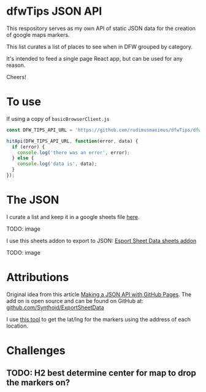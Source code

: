 # dfwTips JSON API

This respository serves as my own API of static JSON data for the creation of google maps markers.

This list curates a list of places to see when in DFW grouped by category.

It's intended to feed a single page React app, but can be used for any reason.

Cheers!

# To use
If using a copy of `basicBrowserClient.js`

```js
const DFW_TIPS_API_URL = 'https://github.com/rudimusmaximus/dfwTips/dfwTipsAPI.json'

hitApi(DFW_TIPS_API_URL, function(error, data) {
  if (error) {
    console.log('there was an error', error);
  } else {
    console.log('data is', data);
  }
});
```

# The JSON
I curate a list and keep it in a google sheets file [here](https://drive.google.com/open?id=1XipGWL20rvQYT_cVdvTqkz0UTZ_2oJ8Xqp8D7JUR83A).

TODO: image

I use this sheets addon to export to JSON: 
[Esport Sheet Data sheets addon](https://chrome.google.com/webstore/detail/export-sheet-data/bfdcopkbamihhchdnjghdknibmcnfplk?utm_source=permalink)

TODO: image

# Attributions  
Original idea from this article [Making a JSON API with GitHub Pages](https://paulsalaets.com/posts/json-api-with-github-pages).
The add on is open source and can be found on GitHub at: [github.com/Synthoid/ExportSheetData](https://github.com/Synthoid/ExportSheetData)

I use [this tool](https://google-developers.appspot.com/maps/documentation/utils/geocoder/) to get the lat/lng for the markers using the address of each location.

# Challenges
## TODO: H2 best determine center for map to drop the markers on?
